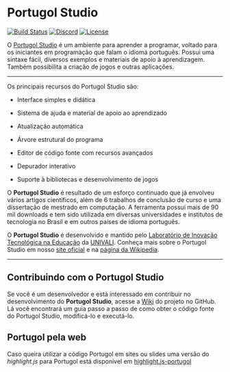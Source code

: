 # Portugol Studio
[![Build Status](https://travis-ci.org/UNIVALI-LITE/Portugol-Studio.svg?branch=master)](https://travis-ci.org/UNIVALI-LITE/Portugol-Studio)
[![Discord](https://img.shields.io/badge/chat-on_discord-4bc51d.svg)](https://discord.gg/fRW7Vq2)
[![License](https://img.shields.io/badge/License-GPL--3.0-4bc51d.svg)](https://github.com/UNIVALI-LITE/Portugol-Studio/blob/master/LICENSE.md)

O [Portugol Studio](http://lite.acad.univali.br/portugol/) é um ambiente para aprender a programar, voltado para os iniciantes em programação que falam o idioma português. Possui uma sintaxe fácil, diversos exemplos e materiais de apoio à aprendizagem. Também possibilita a criação de jogos e outras aplicações.

***
Os principais recursos do Portugol Studio são:

* Interface simples e didática

* Sistema de ajuda e material de apoio ao aprendizado

* Atualização automática

* Árvore estrutural do programa

* Editor de código fonte com recursos avançados

* Depurador interativo

* Suporte à bibliotecas e desenvolvimento de jogos

O **Portugol Studio** é resultado de um esforço continuado que já envolveu vários artigos científicos, além de 6 trabalhos de conclusão de curso e uma dissertação de mestrado em computação. A ferramenta possui mais de 90 mil downloads e tem sido utilizada em diversas universidades e institutos de tecnologia no Brasil e em outros países de idioma português.

O **Portugol Studio** é desenvolvido e mantido pelo [Laboratório de Inovação Tecnológica na Educação](http://lite.acad.univali.br/) da [UNIVALI](https://www.univali.br/Paginas/default.aspx). Conheça mais sobre o Portugol Studio em nosso [site oficial](http://lite.acad.univali.br/portugol/) e na [página da Wikipedia](https://pt.wikipedia.org/wiki/Portugol_Studio).

***
## Contribuindo com o Portugol Studio
Se você é um desenvolvedor e está interessado em contribuir no desenvolvimento do  **Portugol Studio**, acesse a [Wiki](https://github.com/UNIVALI-LITE/Portugol-Studio/wiki/Contribuindo-com-o-projeto) do projeto no GitHub. Lá você encontrará um guia passo a passo de como obter o código fonte do Portugol Studio, modificá-lo e executá-lo.

## Portugol pela web

Caso queira utilizar a código Portugol em sites ou slides uma versão do *highlight.js* para Portugol está disponível em [highlight.js-portugol](https://alissonsteffens.github.io/highlight.js-portugol/)

 